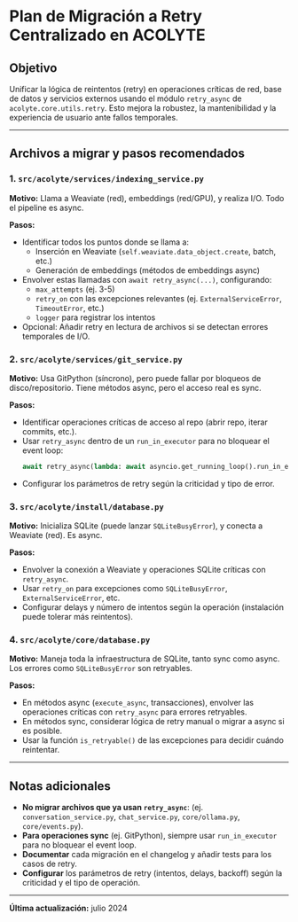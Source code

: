 # Plan de Migración a Retry Centralizado en ACOLYTE

## Objetivo

Unificar la lógica de reintentos (retry) en operaciones críticas de red, base de datos y servicios externos usando el módulo `retry_async` de `acolyte.core.utils.retry`. Esto mejora la robustez, la mantenibilidad y la experiencia de usuario ante fallos temporales.

---

## Archivos a migrar y pasos recomendados

### 1. `src/acolyte/services/indexing_service.py`

**Motivo:** Llama a Weaviate (red), embeddings (red/GPU), y realiza I/O. Todo el pipeline es async.

**Pasos:**

- Identificar todos los puntos donde se llama a:
  - Inserción en Weaviate (`self.weaviate.data_object.create`, batch, etc.)
  - Generación de embeddings (métodos de embeddings async)
- Envolver estas llamadas con `await retry_async(...)`, configurando:
  - `max_attempts` (ej. 3-5)
  - `retry_on` con las excepciones relevantes (ej. `ExternalServiceError`, `TimeoutError`, etc.)
  - `logger` para registrar los intentos
- Opcional: Añadir retry en lectura de archivos si se detectan errores temporales de I/O.

### 2. `src/acolyte/services/git_service.py`

**Motivo:** Usa GitPython (síncrono), pero puede fallar por bloqueos de disco/repositorio. Tiene métodos async, pero el acceso real es sync.

**Pasos:**

- Identificar operaciones críticas de acceso al repo (abrir repo, iterar commits, etc.).
- Usar `retry_async` dentro de un `run_in_executor` para no bloquear el event loop:
  ```python
  await retry_async(lambda: await asyncio.get_running_loop().run_in_executor(None, self._abrir_repo), ...)
  ```
- Configurar los parámetros de retry según la criticidad y tipo de error.

### 3. `src/acolyte/install/database.py`

**Motivo:** Inicializa SQLite (puede lanzar `SQLiteBusyError`), y conecta a Weaviate (red). Es async.

**Pasos:**

- Envolver la conexión a Weaviate y operaciones SQLite críticas con `retry_async`.
- Usar `retry_on` para excepciones como `SQLiteBusyError`, `ExternalServiceError`, etc.
- Configurar delays y número de intentos según la operación (instalación puede tolerar más reintentos).

### 4. `src/acolyte/core/database.py`

**Motivo:** Maneja toda la infraestructura de SQLite, tanto sync como async. Los errores como `SQLiteBusyError` son retryables.

**Pasos:**

- En métodos async (`execute_async`, transacciones), envolver las operaciones críticas con `retry_async` para errores retryables.
- En métodos sync, considerar lógica de retry manual o migrar a async si es posible.
- Usar la función `is_retryable()` de las excepciones para decidir cuándo reintentar.

---

## Notas adicionales

- **No migrar archivos que ya usan `retry_async`**: (ej. `conversation_service.py`, `chat_service.py`, `core/ollama.py`, `core/events.py`).
- **Para operaciones sync** (ej. GitPython), siempre usar `run_in_executor` para no bloquear el event loop.
- **Documentar** cada migración en el changelog y añadir tests para los casos de retry.
- **Configurar** los parámetros de retry (intentos, delays, backoff) según la criticidad y el tipo de operación.

---

**Última actualización:** julio 2024
